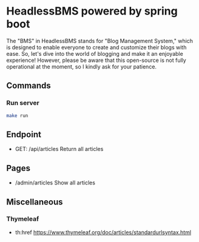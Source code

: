 # HeadlessBMS powered by spring boot

The "BMS" in HeadlessBMS stands for "Blog Management System," which is designed to enable everyone to create and customize their blogs with ease.
So, let's dive into the world of blogging and make it an enjoyable experience!
However, please be aware that this open-source is not fully operational at the moment, so I kindly ask for your patience.

## Commands

### Run server

```bash
make run
```

## Endpoint

- GET: /api/articles  Return all articles

## Pages

- /admin/articles  Show all articles

## Miscellaneous

### Thymeleaf
- th:href https://www.thymeleaf.org/doc/articles/standardurlsyntax.html 
